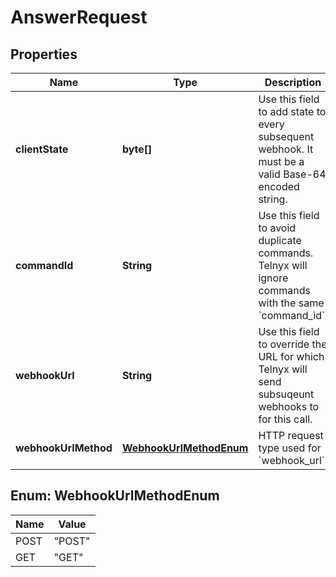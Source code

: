 # AnswerRequest

## Properties
Name | Type | Description | Notes
------------ | ------------- | ------------- | -------------
**clientState** | **byte[]** | Use this field to add state to every subsequent webhook. It must be a valid Base-64 encoded string. |  [optional]
**commandId** | **String** | Use this field to avoid duplicate commands. Telnyx will ignore commands with the same &#x60;command_id&#x60;. |  [optional]
**webhookUrl** | **String** | Use this field to override the URL for which Telnyx will send subsuqeunt webhooks to for this call. |  [optional]
**webhookUrlMethod** | [**WebhookUrlMethodEnum**](#WebhookUrlMethodEnum) | HTTP request type used for &#x60;webhook_url&#x60;. |  [optional]

<a name="WebhookUrlMethodEnum"></a>
## Enum: WebhookUrlMethodEnum
Name | Value
---- | -----
POST | &quot;POST&quot;
GET | &quot;GET&quot;
